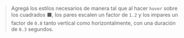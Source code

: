 > Agregá los estilos necesarios de manera tal que al hacer `hover` sobre los cuadrados :black_large_square:, los pares escalen un factor de `1.2` y los impares un factor de `0.8` tanto vertical como horizontalmente, con una duración de `0.3` segundos.